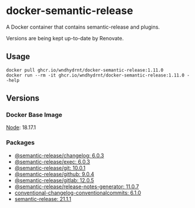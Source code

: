 # docker-semantic-release

A Docker container that contains semantic-release and plugins.

Versions are being kept up-to-date by Renovate.

## Usage

```shell
docker pull ghcr.io/wndhydrnt/docker-semantic-release:1.11.0
docker run --rm -it ghcr.io/wndhydrnt/docker-semantic-release:1.11.0 --help
```

## Versions

### Docker Base Image

[Node](https://hub.docker.com/_/node): 18.17.1

### Packages

- [@semantic-release/changelog: 6.0.3](https://www.npmjs.com/package/@semantic-release/changelog/v/6.0.3)
- [@semantic-release/exec: 6.0.3](https://www.npmjs.com/package/@semantic-release/exec/v/6.0.3)
- [@semantic-release/git: 10.0.1](https://www.npmjs.com/package/@semantic-release/git/v/10.0.1)
- [@semantic-release/github: 9.0.4](https://www.npmjs.com/package/@semantic-release/github/v/9.0.4)
- [@semantic-release/gitlab: 12.0.5](https://www.npmjs.com/package/@semantic-release/gitlab/v/12.0.5)
- [@semantic-release/release-notes-generator: 11.0.7](https://www.npmjs.com/package/@semantic-release/release-notes-generator/v/11.0.7)
- [conventional-changelog-conventionalcommits: 6.1.0](https://www.npmjs.com/package/conventional-changelog-conventionalcommits/v/6.1.0)
- [semantic-release: 21.1.1](https://www.npmjs.com/package/semantic-release/v/21.1.1)
